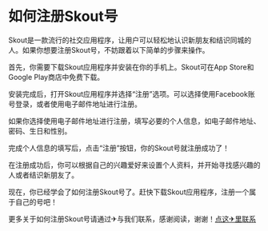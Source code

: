 # 如何注册Skout号

Skout是一款流行的社交应用程序，让用户可以轻松地认识新朋友和结识同城的人。如果你想要注册Skout号，不妨跟着以下简单的步骤来操作。

首先，你需要下载Skout应用程序并安装在你的手机上。Skout可在App Store和Google Play商店中免费下载。

安装完成后，打开Skout应用程序并选择“注册”选项。可以选择使用Facebook账号登录，或者使用电子邮件地址进行注册。

如果你选择使用电子邮件地址进行注册，填写必要的个人信息，如电子邮件地址、密码、生日和性别。

完成个人信息的填写后，点击“注册”按钮，你的Skout号就注册成功了！

在注册成功后，你可以根据自己的兴趣爱好来设置个人资料，并开始寻找感兴趣的人或者结识新朋友了。

现在，你已经学会了如何注册Skout号了。赶快下载Skout应用程序，注册一个属于自己的号吧！

更多关于如何注册Skout号请通过✈与我们联系，感谢阅读，谢谢！[点这✈里联系](https://ww.k02.cc)